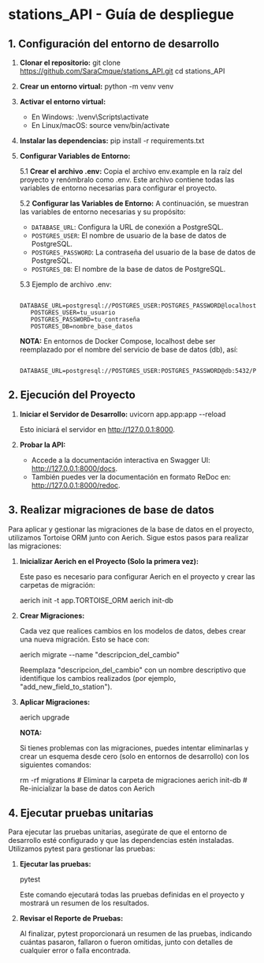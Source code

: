 # stations_API - Guía de despliegue
## 1. Configuración del entorno de desarrollo
1. **Clonar el repositorio:**
    git clone https://github.com/SaraCmque/stations_API.git
    cd stations_API

2. **Crear un entorno virtual:**
    python -m venv venv

3. **Activar el entorno virtual:**
    - En Windows: .\venv\Scripts\activate
    - En Linux/macOS: source venv/bin/activate

4. **Instalar las dependencias:**
    pip install -r requirements.txt

5. **Configurar Variables de Entorno:**

   5.1 **Crear el archivo .env:** Copia el archivo env.example en la raíz del proyecto y renómbralo como .env. Este archivo contiene todas las variables de entorno necesarias para configurar el proyecto.

   5.2 **Configurar las Variables de Entorno:** A continuación, se muestran las variables de entorno necesarias y su propósito:
   - `DATABASE_URL`: Configura la URL de conexión a PostgreSQL.
   - `POSTGRES_USER`: El nombre de usuario de la base de datos de PostgreSQL.
   - `POSTGRES_PASSWORD`: La contraseña del usuario de la base de datos de PostgreSQL.
   - `POSTGRES_DB`: El nombre de la base de datos de PostgreSQL.

    5.3 Ejemplo de archivo .env:
   ```plaintext
      DATABASE_URL=postgresql://POSTGRES_USER:POSTGRES_PASSWORD@localhost:5432/POSTGRES_DB
      POSTGRES_USER=tu_usuario
      POSTGRES_PASSWORD=tu_contraseña
      POSTGRES_DB=nombre_base_datos
      ```
   **NOTA:** En entornos de Docker Compose, localhost debe ser reemplazado por el nombre del servicio de base de datos (db), así:
   ```plaintext
      DATABASE_URL=postgresql://POSTGRES_USER:POSTGRES_PASSWORD@db:5432/POSTGRES_DB
      ```

## 2. Ejecución del Proyecto

1. **Iniciar el Servidor de Desarrollo:**
    uvicorn app.app:app --reload

    Esto iniciará el servidor en http://127.0.0.1:8000.

2. **Probar la API:**
    - Accede a la documentación interactiva en Swagger UI: http://127.0.0.1:8000/docs.
    - También puedes ver la documentación en formato ReDoc en: http://127.0.0.1:8000/redoc.

## 3. Realizar migraciones de base de datos

Para aplicar y gestionar las migraciones de la base de datos en el proyecto, utilizamos Tortoise ORM junto con Aerich. Sigue estos pasos para realizar las migraciones:

1. **Inicializar Aerich en el Proyecto (Solo la primera vez):**

    Este paso es necesario para configurar Aerich en el proyecto y crear las carpetas de migración:

    aerich init -t app.TORTOISE_ORM
    aerich init-db

2. **Crear Migraciones:**

    Cada vez que realices cambios en los modelos de datos, debes crear una nueva migración. Esto se hace con:

    aerich migrate --name "descripcion_del_cambio"

    Reemplaza "descripcion_del_cambio" con un nombre descriptivo que identifique los cambios realizados (por ejemplo, "add_new_field_to_station").

3. **Aplicar Migraciones:**

    aerich upgrade

    **NOTA:**

    Si tienes problemas con las migraciones, puedes intentar eliminarlas y crear un esquema desde cero (solo en entornos de desarrollo) con los siguientes comandos:

    rm -rf migrations  # Eliminar la carpeta de migraciones
    aerich init-db     # Re-inicializar la base de datos con Aerich

## 4. Ejecutar pruebas unitarias

Para ejecutar las pruebas unitarias, asegúrate de que el entorno de desarrollo esté configurado y que las dependencias estén instaladas. Utilizamos pytest para gestionar las pruebas:

1. **Ejecutar las pruebas:**

    pytest

    Este comando ejecutará todas las pruebas definidas en el proyecto y mostrará un resumen de los resultados.

2. **Revisar el Reporte de Pruebas:**

    Al finalizar, pytest proporcionará un resumen de las pruebas, indicando cuántas pasaron, fallaron o fueron omitidas, junto con detalles de cualquier error o falla encontrada.
